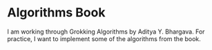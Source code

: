 # Algorithms Book

I am working through Grokking Algorithms by Aditya Y. Bhargava. For practice, I want to implement some of the algorithms from the book.
